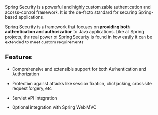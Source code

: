 Spring Security is a powerful and highly customizable authentication and access-control framework. It is the de-facto standard for securing Spring-based applications.

Spring Security is a framework that focuses on **providing both authentication and authorization** to Java applications. Like all Spring projects, the real power of Spring Security is found in how easily it can be extended to meet custom requirements

## Features

- Comprehensive and extensible support for both Authentication and Authorization
    
- Protection against attacks like session fixation, clickjacking, cross site request forgery, etc
    
- Servlet API integration
    
- Optional integration with Spring Web MVC
